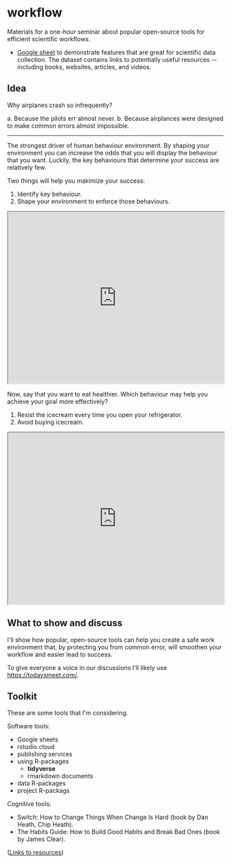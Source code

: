 # workflow

Materials for a one-hour seminar about popular open-source tools for efficient scientific workflows.

* [Google sheet](https://docs.google.com/spreadsheets/d/1GtAW9t6A6zcEpIQvCaylcFpQkbjNgWjz7XYotHL9gbs/edit?usp=sharing) to demonstrate features that are great for scientific data collection. The dataset contains links to potentially useful resources -- including books, websites, articles, and videos.

## Idea

Why airplanes crash so infrequently?

a. Because the pilots err almost never.
b. Because airplances were designed to make common errors almost impossible.

---

The strongest driver of human behaviour environment. By shaping your environment you can increase the odds that you will display the behaviour that you want. Luckily, the key behaviours that determine your success are relatively few. 

Two things will help you makimize your success:

1. Identify key behaviour. 
2. Shape your environment to enforce those behaviours. 

<iframe src="https://todaysmeet.com/room/3260822/embed?type=transcript&hide_ui=0" height="400" width="100%"></iframe>

Now, say that you want to eat healthier. Which behaviour may help you achieve your goal more effectively?

1. Resist the icecream every time you open your refrigerator.
2. Avoid buying icecream.

<iframe src="https://todaysmeet.com/room/3260823/embed?type=transcript&hide_ui=0" height="400" width="100%"></iframe>
    
## What to show and discuss

I'll show how popular, open-source tools can help you create a safe work environment that, by protecting you from common error, will smoothen your workflow and easier lead to success.

To give everyone a voice in our discussions I'll likely use https://todaysmeet.com/.

## Toolkit

These are some tools that I'm considering.

Software tools:

* Google sheets
* rstudio.cloud
* publishing services
* using R-packages
  * __tidyverse__
  * rmarkdown documents
* data R-packages
* project R-packags

Cognitive tools:

* Switch: How to Change Things When Change Is Hard (book by Dan Heath, Chip Heath).
* The Habits Guide: How to Build Good Habits and Break Bad Ones (book by James Clear).

([Links to resources](https://docs.google.com/spreadsheets/d/1GtAW9t6A6zcEpIQvCaylcFpQkbjNgWjz7XYotHL9gbs/edit?usp=sharing))



